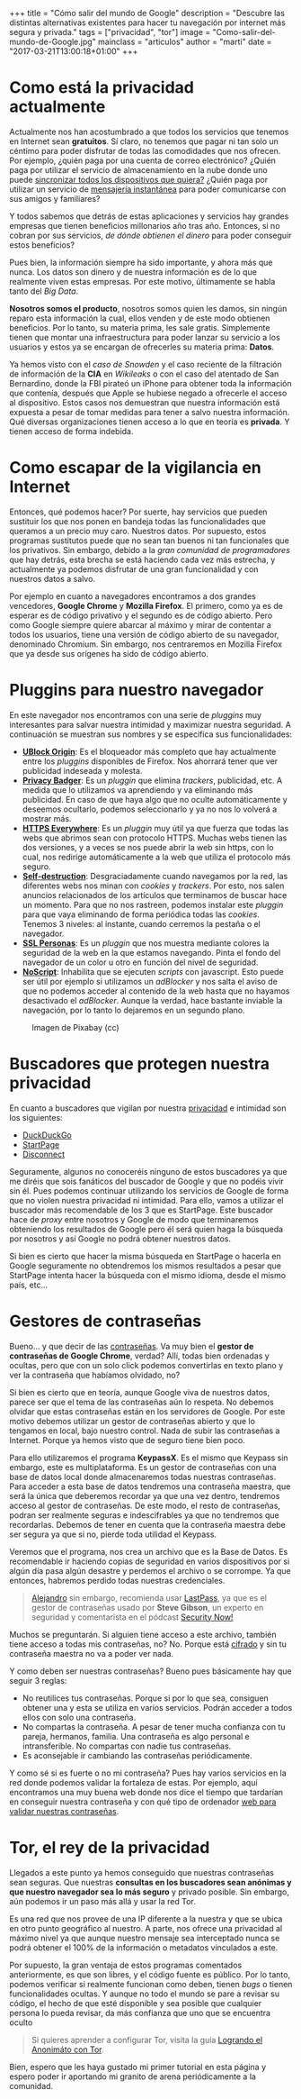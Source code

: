 +++
title = "Cómo salir del mundo de Google"
description = "Descubre las distintas alternativas existentes para hacer tu navegación por internet más segura y privada."
tags = ["privacidad", "tor"]
image = "Como-salir-del-mundo-de-Google.jpg"
mainclass = "articulos"
author = "marti"
date = "2017-03-21T13:00:18+01:00"
+++

# Como está la privacidad actualmente

Actualmente nos han acostumbrado a que todos los servicios que tenemos en Internet sean __gratuitos__. Sí claro, no tenemos que pagar ni tan solo un céntimo para poder disfrutar de todas las comodidades que nos ofrecen. Por ejemplo, ¿quién paga por una cuenta de correo electrónico?  ¿Quién paga por utilizar el servicio de almacenamiento en la nube donde uno puede [sincronizar todos los dispositivos que quiera?](https://elbauldelprogramador.com/sincronizar-google-drive-en-linux-en-4-pasos/ "Sincronizar Google Drive en Linux en 4 pasos") ¿Quién paga por utilizar un servicio de [mensajería instantánea](https://elbauldelprogramador.com/aplicacion-mensajeria-movil-segura-whatsapp-signal-allo/ "¿Qué Aplicación De Mensajería Móvil Es Más Segura?") para poder comunicarse con sus amigos y familiares?

Y todos sabemos que detrás de estas aplicaciones y servicios hay grandes empresas que tienen beneficios millonarios año tras año. Entonces, si no cobran por sus servicios, _de dónde obtienen el dinero_ para poder conseguir estos beneficios?

Pues bien, la información siempre ha sido importante, y ahora más que nunca. Los datos son dinero y de nuestra información es de lo que realmente viven estas empresas. Por este motivo, últimamente se habla tanto del _Big Data_.

__Nosotros somos el producto__, nosotros somos quien les damos, sin ningún reparo esta información la cual, ellos venden y de este modo obtienen beneficios. Por lo tanto, su materia prima, les sale gratis. Simplemente tienen que montar una infraestructura para poder lanzar su servicio a los usuarios y estos ya se encargan de ofrecerles su materia prima: __Datos__.

Ya hemos visto con el _caso de Snowden_ y el caso reciente de la filtración de información de la __CIA__ en _Wikileaks_ o con el caso del atentado de San Bernardino, donde la FBI pirateó un iPhone para obtener toda la información que contenía, después que Apple se hubiese negado a ofrecerle el acceso al dispositivo. Estos casos nos demuestran que nuestra información está expuesta a pesar de tomar medidas para tener a salvo nuestra información. Qué diversas organizaciones tienen acceso a lo que en teoría es __privada__. Y tienen acceso de forma indebida.

# Como escapar de la vigilancia en Internet

Entonces, qué podemos hacer? Por suerte, hay servicios que pueden sustituir los que nos ponen en bandeja todas las funcionalidades que queramos a un precio muy caro. Nuestros datos. Por supuesto, estos programas sustitutos puede que no sean tan buenos ni tan funcionales que los privativos. Sin embargo, debido a la _gran comunidad de programadores_ que hay detrás, esta brecha se está haciendo cada vez más estrecha, y actualmente ya podemos disfrutar de una gran funcionalidad y con nuestros datos a salvo.

<!--more--><!--ad-->

Por ejemplo en cuanto a navegadores encontramos a dos grandes vencedores, __Google Chrome__ y __Mozilla Firefox__. El primero, como ya es de esperar es de código privativo y el segundo es de código abierto. Pero como Google siempre quiere abarcar al máximo y mirar de contentar a todos los usuarios, tiene una versión de código abierto de su navegador, denominado Chromium. Sin embargo, nos centraremos en Mozilla Firefox que ya desde sus orígenes ha sido de código abierto.

# Pluggins para nuestro navegador

En este navegador nos encontramos con una serie de *pluggins* muy interesantes para salvar nuestra intimidad y maximizar nuestra seguridad. A continuación se muestran sus nombres y se especifica sus funcionalidades:

- <a href="https://github.com/gorhill/uBlock" target="_blank" title="UBlock Origin">__UBlock Origin__</a>: Es el bloqueador más completo que hay actualmente entre los *pluggins* disponibles de Firefox. Nos ahorrará tener que ver publicidad indeseada y molesta.
- <a href="https://addons.mozilla.org/en-US/firefox/addon/privacy-badger17/" target="_blank" title="Privacy Badger">**Privacy Badger**</a>: Es un *pluggin* que elimina *trackers*, publicidad, etc. A medida que lo utilizamos va aprendiendo y va eliminando más publicidad. En caso de que haya algo que no oculte automáticamente y deseemos ocultarlo, podemos seleccionarlo y ya no nos lo volverá a mostrar más.
- <a href="https://addons.mozilla.org/en-US/firefox/addon/https-everywhere/" target="_blank" title="HTTP Everywhere">**HTTPS Everywhere**</a>: Es un *pluggin* muy útil ya que fuerza que todas las webs que abrimos sean con protocolo HTTPS. Muchas webs tienen las dos versiones, y a veces se nos puede abrir la web sin https, con lo cual, nos redirige automáticamente a la web que utiliza el protocolo más seguro.
- <a href="https://addons.mozilla.org/en-US/firefox/addon/self-destructing-cookies/" target="_blank" title="Self-destruction">**Self-destruction**</a>: Desgraciadamente cuando navegamos por la red, las diferentes webs nos minan con *cookies* y *trackers*. Por esto, nos salen anuncios relacionados de los artículos que terminamos de buscar hace un momento. Para que no nos rastreen, podemos instalar este *pluggin* para que vaya eliminando de forma periódica todas las *cookies*. Tenemos 3 niveles: al instante, cuando cerremos la pestaña o el navegador.
- <a href="https://addons.mozilla.org/en-US/firefox/addon/sslpersonas/" target="_blank" title="SSL Personas">**SSL Personas**</a>: Es un *pluggin* que nos muestra mediante colores la seguridad de la web en la que estamos navegando. Pinta el fondo del navegador de un color u otro en función del nivel de seguridad.
- <a href="https://noscript.net/" target="_blank" title="NoScript">**NoScript**</a>: Inhabilita que se ejecuten *scripts* con javascript. Esto puede ser útil por ejemplo si utilizamos un *adBlocker* y nos salta el aviso de que no podemos acceder al contenido de la web hasta que no hayamos desactivado el *adBlocker*. Aunque la verdad, hace bastante inviable la navegación, por lo tanto lo dejaremos en un segundo plano.

<figure>
    <amp-img
        on="tap:lightbox1"
        role="button"
        tabindex="0"
        layout="responsive"
        src="/img/Como-salir-del-mundo-de-Google.jpg"
        sizes="(min-width: 800px) 800px, 100vw"
        width="800"
        height="608">
    </amp-img>
    <figcaption>Imagen de Pixabay (cc)</figcaption>
</figure>

# Buscadores que protegen nuestra privacidad

En cuanto a buscadores que vigilan por nuestra [privacidad](https://elbauldelprogramador.com/tails-linux-importancia-privacidad/ "TAILS LINUX y la importancia de la privacidad") e intimidad son los siguientes:

- [DuckDuckGo](https://duckduckgo.com/)
- [StartPage](https://www.startpage.com/)
- [Disconnect](https://disconnect.me/)

Seguramente, algunos no conoceréis ninguno de estos buscadores ya que me diréis que sois fanáticos del buscador de Google y que no podéis vivir sin él. Pues podemos continuar utilizando los servicios de Google de forma que no violen nuestra privacidad ni intimidad. Para ello, vamos a utilizar el buscador más recomendable de los 3 que es StartPage. Este buscador hace de *proxy* entre nosotros y Google de modo que terminaremos obteniendo los resultados de Google pero él será quien haga la búsqueda por nosotros y así Google no podrá obtener nuestros datos.

Si bien es cierto que hacer la misma búsqueda en StartPage o hacerla en Google seguramente no obtendremos los mismos resultados a pesar que StartPage intenta hacer la búsqueda con el mismo idioma, desde el mismo país, etc...

# Gestores de contraseñas

Bueno... y que decir de las [contraseñas](https://elbauldelprogramador.com/como-se-almacenan-tus-contrasenas-en-internet-y-cuando-la-longitud-de-la-misma-no-importa/ "Cómo se almacenan tus contraseñas en internet y cuando la longitud de la misma no importa"). Va muy bien el __gestor de contraseñas de Google Chrome__, verdad? Allí, todas bien ordenadas y ocultas, pero que con un solo click podemos convertirlas en texto plano y ver la contraseña que habíamos olvidado, no?

Si bien es cierto que en teoría, aunque Google viva de nuestros datos, parece ser que el tema de las contraseñas aún lo respeta. No debemos olvidar que estas contraseñas están en los servidores de Google. Por este motivo debemos utilizar un gestor de contraseñas abierto y que lo tengamos en local, bajo nuestro control. Nada de subir las contraseñas a Internet. Porque ya hemos visto que de seguro tiene bien poco.

Para ello utilizaremos el programa __KeypassX__. Es el mismo que Keypass sin embargo, este es multiplataforma. Es un gestor de contraseñas con una base de datos local donde almacenaremos todas nuestras contraseñas. Para acceder a esta base de datos tendremos una contraseña maestra, que será la única que deberemos recordar ya que una vez dentro, tendremos acceso al gestor de contraseñas. De este modo, el resto de contraseñas, podran ser realmente seguras e indescifrables ya que no tendremos que recordarlas. Debemos de tener en cuenta que la contraseña maestra debe ser segura ya que si no, pierde toda utilidad el Keypass.

Veremos que el programa, nos crea un archivo que es la Base de Datos. Es recomendable ir haciendo copias de seguridad en varios dispositivos por si algún día pasa algún desastre y perdemos el archivo o se corrompe. Ya que entonces, habremos perdido todas nuestras credenciales.

> [Alejandro](https://elbauldelprogramador.com/author/alex "Alejandro") sin embargo, recomienda usar <a href="https://www.lastpass.com/" target="_blank" title="LastPass">LastPass</a>, ya que es el gestor de contraseñas usado por __Steve Gibson__, un experto en seguridad y comentarista en el pódcast [Security Now!](https://elbauldelprogramador.com/categories/security-now/ "Security Now!")

Muchos se preguntarán. Si alguien tiene acceso a este archivo, también tiene acceso a todas mis contraseñas, no? No. Porque está [cifrado](https://elbauldelprogramador.com/como-cifrar-archivos-con-openssl/ "Cómo cifrar archivos con openssl") y sin tu contraseña maestra no va a poder ver nada.

Y como deben ser nuestras contraseñas? Bueno pues básicamente hay que seguir 3 reglas:

- No reutilices tus contraseñas. Porque si por lo que sea, consiguen obtener una y esta se utiliza en varios servicios. Podrán acceder a todos ellos con solo una contraseña.
- No compartas la contraseña. A pesar de tener mucha confianza con tu pareja, hermanos, familia. Una contraseña es algo personal e intransferible. No compartas con nadie tus contraseñas.
- Es aconsejable ir cambiando las contraseñas periódicamente.

Y como sé si es fuerte o no mi contraseña? Pues hay varios servicios en la red donde podemos validar la fortaleza de estas. Por ejemplo, aquí encontramos una muy buena web donde nos dice el tiempo que tardarían en conseguir nuestra contraseña y con qué tipo de ordenador [web para validar nuestras contraseñas](http://passwd.criptica.org).

# Tor, el rey de la privacidad

Llegados a este punto ya hemos conseguido que nuestras contraseñas sean seguras. Que nuestras __consultas en los buscadores sean anónimas y que nuestro navegador sea lo más seguro__ y privado posible. Sin embargo, aún podemos ir un paso más allá y usar la red Tor.

Es una red que nos provee de una IP diferente a la nuestra y que se ubica en otro punto geográfico al nuestro. A parte, nos ofrece una privacidad al máximo nivel ya que aunque nuestro mensaje sea interceptado nunca se podrá obtener el 100% de la información o metadatos vinculados a este.

Por supuesto, la gran ventaja de estos programas comentados anteriormente, es que son libres, y el código fuente es público. Por lo tanto, podemos verificar si realmente funcionan como deben, tienen *bugs* o tienen funcionalidades ocultas. Y aunque no todo el mundo se pare a revisar su código, el hecho de que esté disponible y sea posible que cualquier persona lo pueda revisar, da más confianza que uno que se encuentra oculto

> Si quieres aprender a configurar Tor, visita la guía [Logrando el Anonimáto con Tor](https://elbauldelprogramador.com/logrando-el-anonimato-con-tor-parte-1/ "Logrando el Anonimáto con Tor").

Bien, espero que les haya gustado mi primer tutorial en esta página y espero poder ir aportando mi granito de arena periódicamente a la comunidad.
